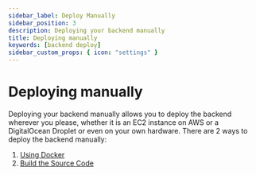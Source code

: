 ```yaml
---
sidebar_label: Deploy Manually
sidebar_position: 3
description: Deploying your backend manually
title: Deploying manually
keywords: [backend deploy]
sidebar_custom_props: { icon: "settings" }
---
```


# Deploying manually

Deploying your backend manually allows you to deploy the backend wherever you please, whether it is an EC2 instance on AWS or a DigitalOcean Droplet or even on your own hardware. There are 2 ways to deploy the backend manually:

1. [Using Docker](/turn-key/guides/backend/Deploy-Using-Docker)
2. [Build the Source Code](/turn-key/guides/backend/Deploy-from-Source)
